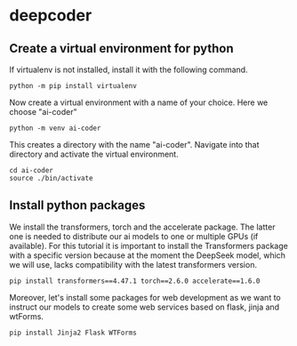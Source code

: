 # deepcoder

## Create a virtual environment for python
If virtualenv is not installed, install it with the following command.
```
python -m pip install virtualenv
```
Now create a virtual environment with a name of your choice. Here we choose "ai-coder" 
```
python -m venv ai-coder
```
This creates a directory with the name "ai-coder". Navigate into that directory and activate the virtual environment.
```
cd ai-coder
source ./bin/activate
```
## Install python packages
We install the transformers, torch and the accelerate package. The latter one is needed to distribute our ai models to one or multiple GPUs (if available). For this tutorial it is important to install the Transformers package with a specific version because at the moment the DeepSeek model, which we will use, lacks compatibility with the latest transformers version.
```
pip install transformers==4.47.1 torch==2.6.0 accelerate==1.6.0
```
Moreover, let's install some packages for web development as we want to instruct our models to create some web services based on flask, jinja and wtForms.
```
pip install Jinja2 Flask WTForms
```


